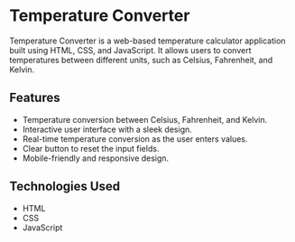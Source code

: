 # Temperature Converter



Temperature Converter is a web-based temperature calculator application built using HTML, CSS, and JavaScript. It allows users to convert temperatures between different units, such as Celsius, Fahrenheit, and Kelvin.


## Features

- Temperature conversion between Celsius, Fahrenheit, and Kelvin.
- Interactive user interface with a sleek design.
- Real-time temperature conversion as the user enters values.
- Clear button to reset the input fields.
- Mobile-friendly and responsive design.

## Technologies Used
- HTML
- CSS
- JavaScript




